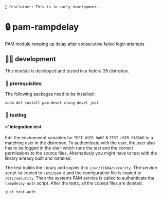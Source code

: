 ```
🚧 Disclaimer: This is in early development...
```
# 🔒️ pam-rampdelay
PAM module ramping up delay after consecutive failed login attempts

## 🧑‍💻 development
This module is developed and tested in a fedora 38 distrobox.
### 🔨 prerequisites
The following packages need to be installed:
```console
sudo dnf install pam-devel clang-devel just
```
### 🧪 testing
#### ✅ integration test
Edit the environment variables for `TEST_USER_NAME` & `TEST_USER_PASSWD` to a matching user in the distrobox. To authenticate with the user, the user also has to be logged in the shell which runs the test and the correct permissions to the source files. Alternatively you might have to test with the library already built and installed.

The test builds the library and copies it to `/usr/lib64/security`. The service script ist copied to `/etc/pam.d`
and the configuration file is copied to `/etc/security`. Then the systems PAM service is called to authenticate the `rampdelay-auth` script. After the tests, all the copied files are deleted.

```console
just test-auth
```